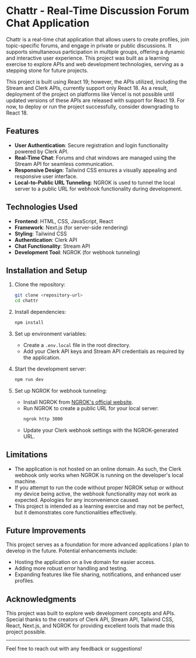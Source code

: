 # Chattr - Real-Time Discussion Forum Chat Application

Chattr is a real-time chat application that allows users to create profiles, join topic-specific forums, and engage in private or public discussions. It supports simultaneous participation in multiple groups, offering a dynamic and interactive user experience. This project was built as a learning exercise to explore APIs and web development technologies, serving as a stepping stone for future projects.

This project is built using React 19; however, the APIs utilized, including the Stream and Clerk APIs, currently support only React 18. As a result, deployment of the project on platforms like Vercel is not possible until updated versions of these APIs are released with support for React 19.
For now, to deploy or run the project successfully, consider downgrading to React 18.

## Features

- **User Authentication**: Secure registration and login functionality powered by Clerk API.
- **Real-Time Chat**: Forums and chat windows are managed using the Stream API for seamless communication.
- **Responsive Design**: Tailwind CSS ensures a visually appealing and responsive user interface.
- **Local-to-Public URL Tunneling**: NGROK is used to tunnel the local server to a public URL for webhook functionality during development.

## Technologies Used

- **Frontend**: HTML, CSS, JavaScript, React
- **Framework**: Next.js (for server-side rendering)
- **Styling**: Tailwind CSS
- **Authentication**: Clerk API
- **Chat Functionality**: Stream API
- **Development Tool**: NGROK (for webhook tunneling)

## Installation and Setup

1. Clone the repository:
   ```bash
   git clone <repository-url>
   cd chattr
   ```

2. Install dependencies:
   ```bash
   npm install
   ```

3. Set up environment variables:
   - Create a `.env.local` file in the root directory.
   - Add your Clerk API keys and Stream API credentials as required by the application.

4. Start the development server:
   ```bash
   npm run dev
   ```

5. Set up NGROK for webhook tunneling:
   - Install NGROK from [NGROK's official website](https://ngrok.com/).
   - Run NGROK to create a public URL for your local server:
     ```bash
     ngrok http 3000
     ```
   - Update your Clerk webhook settings with the NGROK-generated URL.

## Limitations

- The application is not hosted on an online domain. As such, the Clerk webhook only works when NGROK is running on the developer's local machine.
- If you attempt to run the code without proper NGROK setup or without my device being active, the webhook functionality may not work as expected. Apologies for any inconvenience caused.
- This project is intended as a learning exercise and may not be perfect, but it demonstrates core functionalities effectively.

## Future Improvements

This project serves as a foundation for more advanced applications I plan to develop in the future. Potential enhancements include:

- Hosting the application on a live domain for easier access.
- Adding more robust error handling and testing.
- Expanding features like file sharing, notifications, and enhanced user profiles.

## Acknowledgments

This project was built to explore web development concepts and APIs. Special thanks to the creators of Clerk API, Stream API, Tailwind CSS, React, Next.js, and NGROK for providing excellent tools that made this project possible.

---

Feel free to reach out with any feedback or suggestions!
